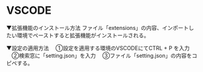 # VSCODE

▼拡張機能のインストール方法
ファイル「extensions」の内容、インポートしたい環境でペーストすると拡張機能がインストールされる。

▼設定の適用方法
　①設定を適用する環境のVSCODEにてCTRL + P を入力
　②検索窓に「setting.json」を入力
　③ファイル「setting.json」の内容をコピペする。
